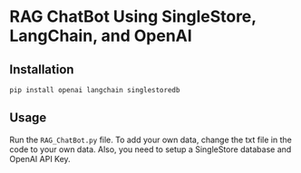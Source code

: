 # RAG ChatBot Using SingleStore, LangChain, and OpenAI

## Installation
``pip install openai langchain singlestoredb``

 ## Usage
 Run the ``RAG_ChatBot.py`` file. To add your own data, change the txt file in the code to your own data. Also, you need to setup a SingleStore database and OpenAI API Key.
